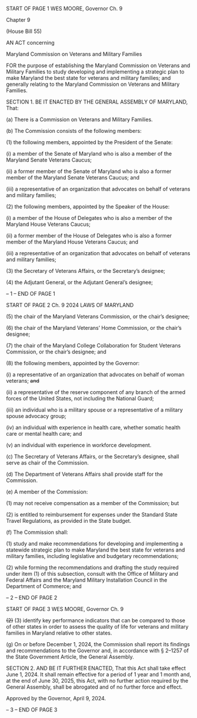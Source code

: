 START OF PAGE 1
WES MOORE, Governor Ch. 9

Chapter 9

(House Bill 55)

AN ACT concerning

Maryland Commission on Veterans and Military Families

FOR the purpose of establishing the Maryland Commission on Veterans and Military
Families to study developing and implementing a strategic plan to make Maryland
the best state for veterans and military families; and generally relating to the
Maryland Commission on Veterans and Military Families.

SECTION 1. BE IT ENACTED BY THE GENERAL ASSEMBLY OF MARYLAND,
That:

(a) There is a Commission on Veterans and Military Families.

(b) The Commission consists of the following members:

(1) the following members, appointed by the President of the Senate:

(i) a member of the Senate of Maryland who is also a member of the
Maryland Senate Veterans Caucus;

(ii) a former member of the Senate of Maryland who is also a former
member of the Maryland Senate Veterans Caucus; and

(iii) a representative of an organization that advocates on behalf of
veterans and military families;

(2) the following members, appointed by the Speaker of the House:

(i) a member of the House of Delegates who is also a member of the
Maryland House Veterans Caucus;

(ii) a former member of the House of Delegates who is also a former
member of the Maryland House Veterans Caucus; and

(iii) a representative of an organization that advocates on behalf of
veterans and military families;

(3) the Secretary of Veterans Affairs, or the Secretary’s designee;

(4) the Adjutant General, or the Adjutant General’s designee;

– 1 –
END OF PAGE 1

START OF PAGE 2
Ch. 9 2024 LAWS OF MARYLAND

(5) the chair of the Maryland Veterans Commission, or the chair’s
designee;

(6) the chair of the Maryland Veterans’ Home Commission, or the chair’s
designee;

(7) the chair of the Maryland College Collaboration for Student Veterans
Commission, or the chair’s designee; and

(8) the following members, appointed by the Governor:

(i) a representative of an organization that advocates on behalf of
woman veterans; ~~and~~

(ii) a representative of the reserve component of any branch of the
armed forces of the United States, not including the National Guard;

(iii) an individual who is a military spouse or a representative of a
military spouse advocacy group;

(iv) an individual with experience in health care, whether somatic
health care or mental health care; and

(v) an individual with experience in workforce development.

(c) The Secretary of Veterans Affairs, or the Secretary’s designee, shall serve as
chair of the Commission.

(d) The Department of Veterans Affairs shall provide staff for the Commission.

(e) A member of the Commission:

(1) may not receive compensation as a member of the Commission; but

(2) is entitled to reimbursement for expenses under the Standard State
Travel Regulations, as provided in the State budget.

(f) The Commission shall:

(1) study and make recommendations for developing and implementing a
statewide strategic plan to make Maryland the best state for veterans and military families,
including legislative and budgetary recommendations;

(2) while forming the recommendations and drafting the study required
under item (1) of this subsection, consult with the Office of Military and Federal Affairs
and the Maryland Military Installation Council in the Department of Commerce; and

– 2 –
END OF PAGE 2

START OF PAGE 3
WES MOORE, Governor Ch. 9

~~(2)~~ (3) identify key performance indicators that can be compared to
those of other states in order to assess the quality of life for veterans and military families
in Maryland relative to other states.

(g) On or before December 1, 2024, the Commission shall report its findings and
recommendations to the Governor and, in accordance with § 2–1257 of the State
Government Article, the General Assembly.

SECTION 2. AND BE IT FURTHER ENACTED, That this Act shall take effect June
1, 2024. It shall remain effective for a period of 1 year and 1 month and, at the end of June
30, 2025, this Act, with no further action required by the General Assembly, shall be
abrogated and of no further force and effect.

Approved by the Governor, April 9, 2024.

– 3 –
END OF PAGE 3